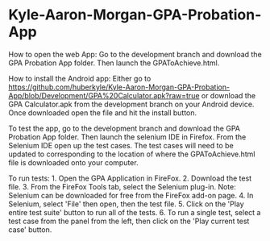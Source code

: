 # Kyle-Aaron-Morgan-GPA-Probation-App
How to open the web App: Go to the development branch and download the GPA Probation App folder. Then launch the GPAToAchieve.html.

How to install the Android app: Either go to https://github.com/huberkyle/Kyle-Aaron-Morgan-GPA-Probation-App/blob/Development/GPA%20Calculator.apk?raw=true or download the GPA Calculator.apk from the development branch on your Android device. Once downloaded open the file and hit the install button.

To test the app, go to the development branch and download the GPA Probation App folder. Then launch the selenium IDE in Firefox. From the Selenium IDE open up the test cases. The test cases will need to be updated to corresponding to the location of where the GPAToAchieve.html file is downloaded onto your computer.

To run tests:
    1. Open the GPA Application in FireFox. 
    2. Download the test file.
    3. From the FireFox Tools tab, select the Selenium plug-in. 
                Note: Selenium can be downloaded for free from the FireFox add-on page.
    4. In Selenium, select 'File' then open, then the test file.
    5. Click on the 'Play entire test suite' button to run all of the tests.
    6. To run a single test, select a test case from the panel from the left, then click on the         'Play current test case' button.
